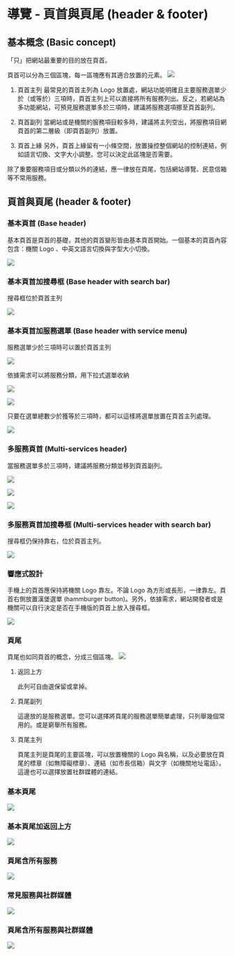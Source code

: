 # 導覽 - 頁首與頁尾 (header & footer)

## 基本概念 (Basic concept)


「只」把網站最重要的目的放在頁首。


頁首可以分為三個區塊，每一區塊應有其適合放置的元素。
![](https://i.imgur.com/ymHyMJb.png)



1. 頁首主列
最常見的頁首主列為 Logo 放置處，網站功能明確且主要服務選單少於（或等於）三項時，頁首主列上可以直接將所有服務列出。反之，若網站為多功能網站，可預見服務選單多於三項時，建議將服務選項挪至頁首副列。

2. 頁首副列
當網站或是機關的服務項目較多時，建議將主列空出，將服務項目網頁首的第二層級（即頁首副列）放置。

3. 頁首上緣
另外，頁首上緣留有一小條空間，放置操控整個網站的控制連結，例如語言切換、文字大小調整。您可以決定此區塊是否需要。



除了重要服務項目或分類以外的連結，應一律放在頁尾，包括網站導覽、民意信箱等不常用服務。


## 頁首與頁尾 (header & footer)

### 基本頁首 (Base header)
基本頁首是頁首的基礎，其他的頁首變形皆由基本頁首開始。一個基本的頁首內容包含：機關 Logo 、中英文語言切換與字型大小切換。

![](https://i.imgur.com/FYpZN7L.png)



### 基本頁首加搜尋框 (Base header with search bar)
搜尋框位於頁首主列

![](https://i.imgur.com/BjTVa1p.png)



### 基本頁首加服務選單 (Base header with service menu)
服務選單少於三項時可以置於頁首主列

![](https://i.imgur.com/bly8o20.png)

依據需求可以將服務分類，用下拉式選單收納

![](https://i.imgur.com/q5XlbGJ.png)

![](https://i.imgur.com/gYVYXLn.png)

只要在選單總數少於獲等於三項時，都可以這樣將選單放置在頁首主列處理。

![](https://i.imgur.com/qEIWpea.png)


### 多服務頁首 (Multi-services header)
當服務選單多於三項時，建議將服務分類並移到頁首副列。

![](https://i.imgur.com/8clJhb1.png)


![](https://i.imgur.com/Y3amGhm.png)

![](https://i.imgur.com/ge2s7UP.png)





### 多服務頁首加搜尋框 (Multi-services header with search bar)
搜尋框仍保持靠右，位於頁首主列。

![](https://i.imgur.com/235SKXo.png)


### 響應式設計
手機上的頁首應保持將機關 Logo 靠左。不論 Logo 為方形或長形，一律靠左。頁首右側放置漢堡選單 (hammburger button)。另外，依據需求，網站開發者或是機關可以自行決定是否在手機版的頁首上放入搜尋框。


![](https://i.imgur.com/OxDKdx2.png)


### 頁尾
頁尾也如同頁首的概念，分成三個區塊。
![](https://i.imgur.com/LnTRapg.png)
1. 返回上方
    
    此列可自由選保留或拿掉。
2. 頁尾副列
    
    這邊放的是服務選單。您可以選擇將頁尾的服務選單簡單處理，只列舉幾個常用的。或是窮舉所有服務。
3. 頁尾主列
    
    頁尾主列是頁尾的主要區塊，可以放置機關的 Logo 與名稱，以及必要放在頁尾的標章（如無障礙標章）、連結（如市長信箱）與文字（如機關地址電話）。這邊也可以選擇放置社群媒體的連結。
    
    
### 基本頁尾
![](https://i.imgur.com/CZZRlor.png)

### 基本頁尾加返回上方
![](https://i.imgur.com/rZXwwWg.png)

### 頁尾含所有服務
![](https://i.imgur.com/h0pUIul.png)

### 常見服務與社群媒體
![](https://i.imgur.com/dx1rUvW.png)

### 頁尾含所有服務與社群媒體
![](https://i.imgur.com/5oUaxh7.png)
